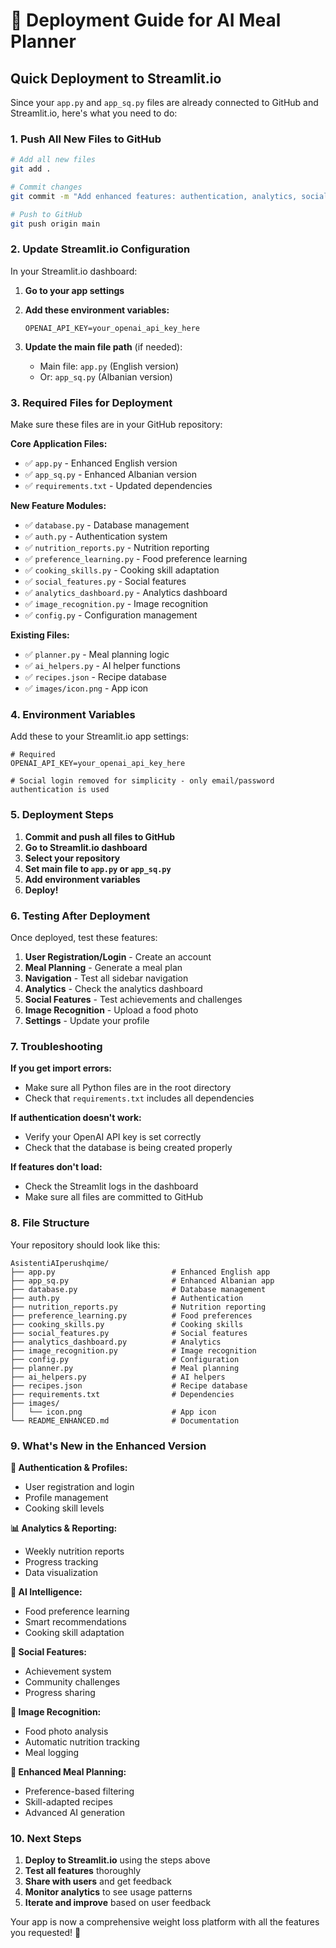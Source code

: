 # 🚀 Deployment Guide for AI Meal Planner

## Quick Deployment to Streamlit.io

Since your `app.py` and `app_sq.py` files are already connected to GitHub and Streamlit.io, here's what you need to do:

### 1. **Push All New Files to GitHub**

```bash
# Add all new files
git add .

# Commit changes
git commit -m "Add enhanced features: authentication, analytics, social features, image recognition"

# Push to GitHub
git push origin main
```

### 2. **Update Streamlit.io Configuration**

In your Streamlit.io dashboard:

1. **Go to your app settings**
2. **Add these environment variables:**
   ```
   OPENAI_API_KEY=your_openai_api_key_here
   ```

3. **Update the main file path** (if needed):
   - Main file: `app.py` (English version)
   - Or: `app_sq.py` (Albanian version)

### 3. **Required Files for Deployment**

Make sure these files are in your GitHub repository:

**Core Application Files:**
- ✅ `app.py` - Enhanced English version
- ✅ `app_sq.py` - Enhanced Albanian version
- ✅ `requirements.txt` - Updated dependencies

**New Feature Modules:**
- ✅ `database.py` - Database management
- ✅ `auth.py` - Authentication system
- ✅ `nutrition_reports.py` - Nutrition reporting
- ✅ `preference_learning.py` - Food preference learning
- ✅ `cooking_skills.py` - Cooking skill adaptation
- ✅ `social_features.py` - Social features
- ✅ `analytics_dashboard.py` - Analytics dashboard
- ✅ `image_recognition.py` - Image recognition
- ✅ `config.py` - Configuration management

**Existing Files:**
- ✅ `planner.py` - Meal planning logic
- ✅ `ai_helpers.py` - AI helper functions
- ✅ `recipes.json` - Recipe database
- ✅ `images/icon.png` - App icon

### 4. **Environment Variables**

Add these to your Streamlit.io app settings:

```env
# Required
OPENAI_API_KEY=your_openai_api_key_here

# Social login removed for simplicity - only email/password authentication is used
```

### 5. **Deployment Steps**

1. **Commit and push all files to GitHub**
2. **Go to Streamlit.io dashboard**
3. **Select your repository**
4. **Set main file to `app.py` or `app_sq.py`**
5. **Add environment variables**
6. **Deploy!**

### 6. **Testing After Deployment**

Once deployed, test these features:

1. **User Registration/Login** - Create an account
2. **Meal Planning** - Generate a meal plan
3. **Navigation** - Test all sidebar navigation
4. **Analytics** - Check the analytics dashboard
5. **Social Features** - Test achievements and challenges
6. **Image Recognition** - Upload a food photo
7. **Settings** - Update your profile

### 7. **Troubleshooting**

**If you get import errors:**
- Make sure all Python files are in the root directory
- Check that `requirements.txt` includes all dependencies

**If authentication doesn't work:**
- Verify your OpenAI API key is set correctly
- Check that the database is being created properly

**If features don't load:**
- Check the Streamlit logs in the dashboard
- Make sure all files are committed to GitHub

### 8. **File Structure**

Your repository should look like this:

```
AsistentiAIperushqime/
├── app.py                          # Enhanced English app
├── app_sq.py                       # Enhanced Albanian app
├── database.py                     # Database management
├── auth.py                         # Authentication
├── nutrition_reports.py            # Nutrition reporting
├── preference_learning.py          # Food preferences
├── cooking_skills.py               # Cooking skills
├── social_features.py              # Social features
├── analytics_dashboard.py          # Analytics
├── image_recognition.py            # Image recognition
├── config.py                       # Configuration
├── planner.py                      # Meal planning
├── ai_helpers.py                   # AI helpers
├── recipes.json                    # Recipe database
├── requirements.txt                # Dependencies
├── images/
│   └── icon.png                    # App icon
└── README_ENHANCED.md              # Documentation
```

### 9. **What's New in the Enhanced Version**

**🔐 Authentication & Profiles:**
- User registration and login
- Profile management
- Cooking skill levels

**📊 Analytics & Reporting:**
- Weekly nutrition reports
- Progress tracking
- Data visualization

**🧠 AI Intelligence:**
- Food preference learning
- Smart recommendations
- Cooking skill adaptation

**👥 Social Features:**
- Achievement system
- Community challenges
- Progress sharing

**📸 Image Recognition:**
- Food photo analysis
- Automatic nutrition tracking
- Meal logging

**🎯 Enhanced Meal Planning:**
- Preference-based filtering
- Skill-adapted recipes
- Advanced AI generation

### 10. **Next Steps**

1. **Deploy to Streamlit.io** using the steps above
2. **Test all features** thoroughly
3. **Share with users** and get feedback
4. **Monitor analytics** to see usage patterns
5. **Iterate and improve** based on user feedback

Your app is now a comprehensive weight loss platform with all the features you requested! 🎉
